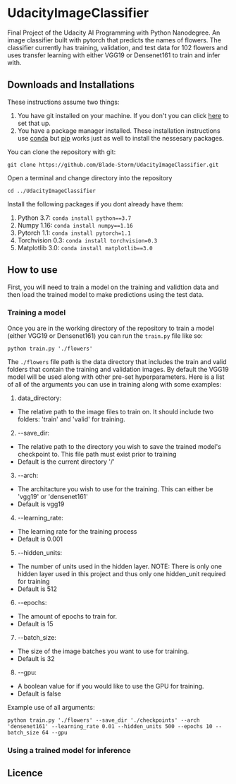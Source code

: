 # UdacityImageClassifier
Final Project of the Udacity AI Programming with Python Nanodegree.
An image classifier built with pytorch that predicts the names of flowers. The classifier currently has training, validation, and test data for 102 flowers and uses transfer learning with either VGG19 or Densenet161 to train and infer with.

## Downloads and Installations
These instructions assume two things: 
1. You have git installed on your machine. If you don't you can click [here](https://git-scm.com/book/en/v2/Getting-Started-Installing-Git) to set that up.
2. You have a package manager installed. These installation instructions use [conda](https://docs.conda.io/en/latest/) but [pip](https://pypi.org/project/pip/) works just as well to install the nessesary packages.


You can clone the repository with git:

`git clone https://github.com/Blade-Storm/UdacityImageClassifier.git`

Open a terminal and change directory into the repository

`cd ../UdacityImageClassifier`

Install the following packages if you dont already have them:
1. Python 3.7: `conda install python==3.7` 
2. Numpy 1.16: `conda install numpy==1.16`
3. Pytorch 1.1: `conda install pytorch=1.1`
4. Torchvision 0.3: `conda install torchvision=0.3`
5. Matplotlib 3.0: `conda install matplotlib==3.0`


## How to use
First, you will need to train a model on the training and validtion data and then load the trained model to make predictions using the test data.

### Training a model
Once you are in the working directory of the repository to train a model (either VGG19 or Densenet161) you can run the `train.py` file like so:

`python train.py './flowers'` 

The `./flowers` file path is the data directory that includes the train and valid folders that contain the training and validation images. By default the VGG19 model will be used along with other pre-set hyperparameters. Here is a list of all of the arguments you can use in training along with some examples:

1. data_directory: 
- The relative path to the image files to train on. It should include two folders: 'train' and 'valid' for training.
2. --save_dir: 
- The relative path to the directory you wish to save the trained model's checkpoint to. This file path must exist prior to training
- Default is the current directory '/'
3. --arch: 
- The architacture you wish to use for the training. This can either be 'vgg19' or 'densenet161'
- Default is vgg19
4. --learning_rate: 
- The learning rate for the training process
- Default is 0.001
5. --hidden_units: 
- The number of units used in the hidden layer. NOTE: There is only one hidden layer used in this project and thus only one hidden_unit required for training
- Default is 512
6. --epochs: 
- The amount of epochs to train for.
- Default is 15
7. --batch_size: 
- The size of the image batches you want to use for training.
- Default is 32
8. --gpu: 
- A boolean value for if you would like to use the GPU for training.
- Default is false

Example use of all arguments:

`python train.py './flowers' --save_dir './checkpoints' --arch 'densenet161' --learning_rate 0.01 --hidden_units 500 --epochs 10 --batch_size 64 --gpu`


### Using a trained model for inference


## Licence
